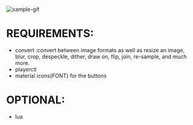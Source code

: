 ![sample-gif](./repo-assets/now_playing_widget.gif)

# REQUIREMENTS:
- convert :convert between image formats as well as resize an image, blur, crop, despeckle, dither, draw on, flip, join, re-sample, and much more.
- playerctl
- material icons(FONT) for the buttons

# OPTIONAL:
- lua
